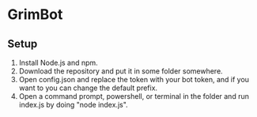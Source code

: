 # GrimBot
## Setup
1. Install Node.js and npm.
1. Download the repository and put it in some folder somewhere.
1. Open config.json and replace the token with your bot token, and if you want to you can change the default prefix.
1. Open a command prompt, powershell, or terminal in the folder and run index.js by doing "node index.js".
